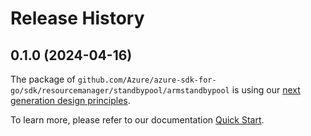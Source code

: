 # Release History

## 0.1.0 (2024-04-16)

The package of `github.com/Azure/azure-sdk-for-go/sdk/resourcemanager/standbypool/armstandbypool` is using our [next generation design principles](https://azure.github.io/azure-sdk/general_introduction.html).

To learn more, please refer to our documentation [Quick Start](https://aka.ms/azsdk/go/mgmt).